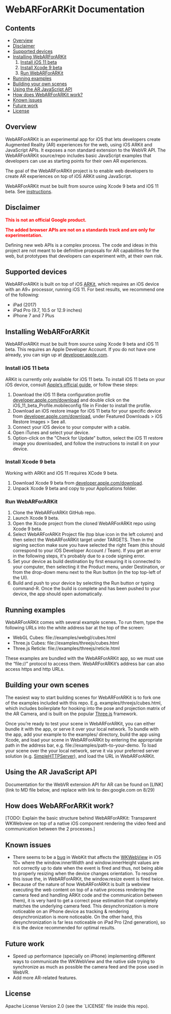 # WebARForARKit Documentation

## Contents

+ [Overview](#Overview)
+ [Disclaimer](#Disclaimer)
+ [Supported devices](#SupportedDevices)
+ [Installing WebARForARKit](#InstallingWebARForARKit)
  1. [Install iOS 11 beta](#InstalliOS11beta)
  2. [Install Xcode 9 beta](#InstallXcode9beta)
  3. [Run WebARForARKit](#RunWebARForARKit)
+ [Running examples](#RunningExamples)
+ [Building your own scenes](#BuildingScenes)
+ [Using the AR JavaScript API](#ARJavascriptAPI)
+ [How does WebARForARKit work?](#HowWebARForARKitWorks)
+ [Known issues](#KnownIssues)
+ [Future work](#FutureWork)
+ [License](#License)


## <a name="Overview">Overview</a>
WebARForARKit is an experimental app for iOS that lets developers create Augmented Reality (AR) experiences for the web, using iOS ARKit and JavaScript APIs. It exposes a non standard extension to the WebVR API. The WebARForARKit source/repo includes basic JavaScript examples that developers can use as starting points for their own AR experiences.

The goal of the WebARForARKit project is to enable web developers to create AR experiences on top of iOS ARKit using JavaScript.

WebARForARKit must be built from source using Xcode 9 beta and iOS 11 beta. See [instructions](#InstallingWebARForARKit).

## <a name="Disclaimer">Disclaimer</a>
<span style="color:red">**This is not an official Google product.**</span>

<span style="color:red">**The added browser APIs are not on a standards track and are only for experimentation.**</span>

Defining new web APIs is a complex process. The code and ideas in this project are not meant to be definitive proposals for AR capabilities for the web, but prototypes that developers can experiment with, at their own risk.

## <a name="SupportedDevices">Supported devices</a>
WebARForARKit is built on top of iOS [ARKit](https://developer.apple.com/arkit/), which requires an iOS device with an A9+ processor, running iOS 11. For best results, we recommend one of the following:

+ iPad (2017)
+ iPad Pro (9.7, 10.5 or 12.9 inches)
+ iPhone 7 and 7 Plus

## <a name="InstallingWebARForARKit">Installing WebARForARKit</a>
WebARForARKit must be built from source using Xcode 9 beta and iOS 11 beta. This requires an Apple Developer Account. If you do not have one already, you can sign up at [developer.apple.com](http://developer.apple.com).

### <a name="InstalliOS11beta">Install iOS 11 beta</a>
ARKit is currently only available for iOS 11 beta. To install iOS 11 beta on your iOS device, consult [Apple’s official guide](https://developer.apple.com/support/beta-software/install-ios-beta/), or follow these steps:

1. Download the iOS 11 Beta configuration profile [developer.apple.com/download](https://developer.apple.com/download/) and double click on the iOS_11_beta_Profile.mobileconfig file in Finder to install the profile.
2. Download an iOS restore image for iOS 11 beta for your specific device from [developer.apple.com/download](https://developer.apple.com/download/), under Featured Downloads > iOS Restore Images > See all.
3. Connect your iOS device to your computer with a cable.
4. Open iTunes and select your device.
5. Option-click on the "Check for Update" button, select the iOS 11 restore image you downloaded, and follow the instructions to install it on your device.

### <a name="InstallXcode9beta">Install Xcode 9 beta</a>
Working with ARKit and iOS 11 requires XCode 9 beta.

1. Download Xcode 9 beta from [developer.apple.com/download](https://developer.apple.com/download/).
2. Unpack Xcode 9 beta and copy to your Applications folder.

### <a name="RunWebARForARKit">Run WebARForARKit</a>
1. Clone the WebARForARKit GitHub repo.
2. Launch Xcode 9 beta.
3. Open the Xcode project from the cloned WebARForARKit repo using Xcode 9 beta.
4. Select WebARForARKit Project file (top blue icon in the left column) and then select the WebARForARKit target under TARGETS. Then in the signing section make sure you have selected the right Team (this should correspond to your iOS Developer Account / Team). If you get an error in the following steps, it's probably due to a code signing error.
5. Set your device as build destination by first ensuring it is connected to your computer, then selecting it the Product menu, under Destination, or from the drop-down menu next to the Run button (in the top top-left of the UI).
6. Build and push to your device by selecting the Run button or typing command-R. Once the build is complete and has been pushed to your device, the app should open automatically.

## <a name="RunningExamples">Running examples</a>
WebARForARKit comes with several example scenes. To run them, type the following URLs into the white address bar at the top of the screen:

+ WebGL Cubes: file://examples/webgl/cubes.html
+ Three.js Cubes: file://examples/threejs/cubes.html
+ Three.js Reticle: file://examples/threejs/reticle.html

These examples are bundled with the WebARForARKit app, so we must use the “file://” protocol to access them. WebARForARKit’s address bar can also access https and http URLs.


## <a name="BuildingScenes">Building your own scenes</a>
The easiest way to start building scenes for WebARForARKit is to fork one of the examples included with this repo. E.g. examples/threejs/cubes.html, which includes boilerplate for hooking into the pose and projection matrix of the AR Camera, and is built on the popular [Three.js](https://threejs.org/) framework.

Once you’re ready to test your scene in WebARForARKit, you can either bundle it with the app, or serve it over your local network. To bundle with the app, add your example to the examples/ directory, build the app using Xcode, and load your scene in WebARForARKit by entering the appropriate path in the address bar, e.g. file://examples/path-to-your-demo. To load your scene over the your local network, serve it via your preferred server solution (e.g. [SimpleHTTPServer](http://lifehacker.com/start-a-simple-web-server-from-any-directory-on-your-ma-496425450)), and load the URL in WebARForARKit.

## <a name="ARJavascriptAPI">Using the AR JavaScript API</a>
<p style="color=red">Documentation for the WebVR extension API for AR can be found on [LINK](link to MD file below, and replace with link to dev.google.com on 8/29)</p>

## <a name="HowWebARForARKitWorks">How does WebARForARKit work?</a>
<p style="color=red">[TODO: Explain the basic structure behind WebARForARKit: Transparent WKWebview on top of a native iOS component rendering the video feed and communication between the 2 processes.]</p>

## <a name="KnownIssues">Known issues</a>
+ There seems to be a [bug](https://bugs.webkit.org/show_bug.cgi?id=170595) in WebKit that affects the [WKWebView](https://developer.apple.com/documentation/webkit/wkwebview) in iOS 10+ where the window.innerWidth and window.innerHeight values are not correctly up to date when the event is fired and thus, not being able to properly resizing when the device changes orientation. To resolve this issue the, in WebARForARKit, the window.resize event is fired twice.
+ Because of the nature of how WebARForARKit is built (a webview executing the web content on top of a native process rendering the camera feed and handling ARKit code and the communication between them), it is very hard to get a correct pose estimation that completely matches the underlying camera feed. This desynchronization is more noticeable on an iPhone device as tracking & rendering desynchronization is more noticeable. On the other hand, this desynchronization is far less noticeable on iPad Pro (2nd generation), so it is the device recommended for optimal results.

## <a name="FutureWork">Future work</a>
+ Speed up performance (specially on iPhone) implementing different ways to communicate the WKWebView and the native side trying to synchronize as much as possible the camera feed and the pose used in WebVR.
+ Add more AR-related features.


## <a name="License">License</a>
Apache License Version 2.0 (see the `LICENSE' file inside this repo).
